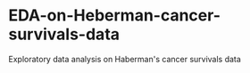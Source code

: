 # EDA-on-Heberman-cancer-survivals-data
Exploratory data analysis on Haberman's cancer survivals data
